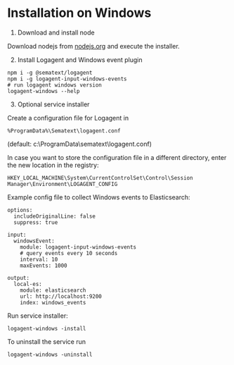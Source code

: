 # Installation on Windows

1) Download and install node

Download nodejs from [nodejs.org](https://nodejs.org/en/download/) and execute the installer. 

2) Install Logagent and Windows event plugin

```
npm i -g @sematext/logagent
npm i -g logagent-input-windows-events
# run logagent windows version 
logagent-windows --help 
```

3) Optional service installer

Create a configuration file for Logagent in 
```
%ProgramData%\Sematext\logagent.conf
```  
(default: c:\ProgramData\sematext\logagent.conf)

In case you want to store the configuration file in a different directory, enter the new location in the registry:

```
HKEY_LOCAL_MACHINE\System\CurrentControlSet\Control\Session Manager\Environment\LOGAGENT_CONFIG
```

Example config file to collect Windows events to Elasticsearch: 

```
options:
  includeOriginalLine: false
  suppress: true

input:
  windowsEvent:
    module: logagent-input-windows-events 
    # query events every 10 seconds
    interval: 10
    maxEvents: 1000

output:  
  local-es:
    module: elasticsearch
    url: http://localhost:9200
    index: windows_events
```

Run service installer: 


```
logagent-windows -install
```

To uninstall the service run 

```
logagent-windows -uninstall
```







